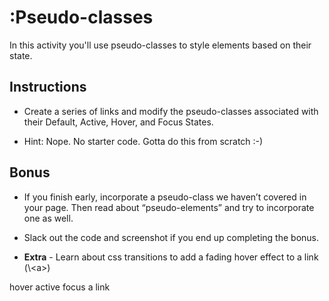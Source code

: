 # :Pseudo-classes

In this activity you'll use pseudo-classes to style elements based on their state.

## Instructions

* Create a series of links and modify the pseudo-classes associated with their Default, Active, Hover, and Focus States.

* Hint: Nope. No starter code. Gotta do this from scratch :-) 

## Bonus

* If you finish early, incorporate a pseudo-class we haven’t covered in your page. Then read about “pseudo-elements” and try to incorporate one as well.

* Slack out the code and screenshot if you end up completing the bonus. 
* **Extra** - Learn about css transitions to add a fading hover effect to a link (\\&lt;a>)


hover active focus a link